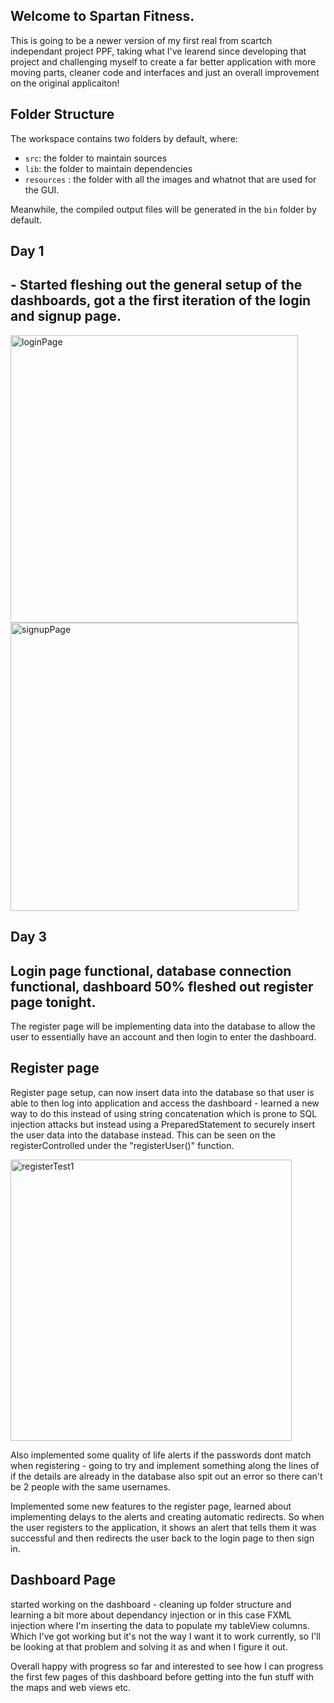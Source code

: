 ## Welcome to Spartan Fitness.

This is going to be a newer version of my first real from scartch independant project PPF, taking what I've learend since developing that project and challenging myself to create a far better application with more moving parts, cleaner code and interfaces and just an overall improvement on the original applicaiton!

## Folder Structure

The workspace contains two folders by default, where:

- `src`: the folder to maintain sources
- `lib`: the folder to maintain dependencies
- `resources` : the folder with all the images and whatnot that are used for the GUI.

Meanwhile, the compiled output files will be generated in the `bin` folder by default.

## Day 1 

## - Started fleshing out the general setup of the dashboards, got a the first iteration of the login and signup page. 


<img width="460" alt="loginPage" src="https://github.com/JahvinCrabtree/GymSystem/assets/108539156/5d5c24f2-2127-4629-9eee-81d7886e5ed9">

<img width="461" alt="signupPage" src="https://github.com/JahvinCrabtree/GymSystem/assets/108539156/e667304d-8ab4-4a49-abfb-c1696355caf9">


## Day 3

## Login page functional, database connection functional, dashboard 50% fleshed out register page tonight.

The register page will be implementing data into the database to allow the user to essentially have an account and then login to enter the dashboard.

## Register page

Register page setup, can now insert data into the database so that user is able to then log into application and access the dashboard - learned a new way to do this instead of using string concatenation which is prone to SQL injection attacks but instead using a PreparedStatement to securely insert the user data into the database instead. This can be seen on the registerControlled under the "registerUser()" function.

<img width="450" alt="registerTest1" src="https://github.com/JahvinCrabtree/GymSystem/assets/108539156/c5f08adf-6695-4009-981d-2ea6cb331f51">

Also implemented some quality of life alerts if the passwords dont match when registering - going to try and implement something along the lines of if the details are already in the database also spit out an error so there can't be 2 people with the same usernames. 

Implemented some new features to the register page, learned about implementing delays to the alerts and creating automatic redirects. So when the user registers to the application, it shows an alert that tells them it was successful and then redirects the user back to the login page to then sign in.

## Dashboard Page

started working on the dashboard - cleaning up folder structure and learning a bit more about dependancy injection or in this case FXML injection where I'm inserting the data to populate my tableView columns. Which I've got working but it's not the way I want it to work currently, so I'll be looking at that problem and solving it as and when I figure it out.

Overall happy with progress so far and interested to see how I can progress the first few pages of this dashboard before getting into the fun stuff with the maps and web views etc.

